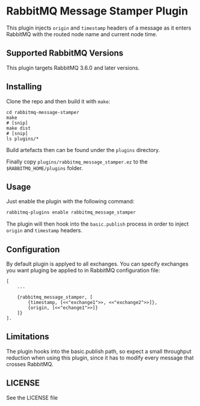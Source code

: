# RabbitMQ Message Stamper Plugin #

This plugin injects `origin` and `timestamp` headers of a message as it enters
RabbitMQ with the routed node name and current node time.

## Supported RabbitMQ Versions ##

This plugin targets RabbitMQ 3.6.0 and later versions.

## Installing ##

Clone the repo and then build it with `make`:

```
cd rabbitmq-message-stamper
make
# [snip]
make dist
# [snip]
ls plugins/*
```

Build artefacts then can be found under the `plugins` directory.

Finally copy `plugins/rabbitmq_message_stamper.ez` to the `$RABBITMQ_HOME/plugins` folder.

## Usage ##

Just enable the plugin with the following command:

```bash
rabbitmq-plugins enable rabbitmq_message_stamper
```

The plugin will then hook into the `basic.publish` process in order to
inject `origin` and `timestamp` headers.

## Configuration ##
By default plugin is applyed to all exchanges.
You can specify exchanges you want pluging be applied to in RabbitMQ configuration file:
```
[
    ...

    {rabbitmq_message_stamper, [
        {timestamp, [<<"exchange1">>, <<"exchange2">>]},
        {origin, [<<"echange1">>]}
    ]}
].

```

## Limitations ##

The plugin hooks into the basic.publish path, so expect a small throughput reduction when using this plugin,
since it has to modify every message that crosses RabbitMQ.

## LICENSE ##

See the LICENSE file
